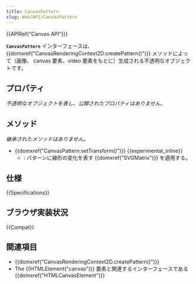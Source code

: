 ```yaml
---
title: CanvasPattern
slug: Web/API/CanvasPattern
---
```


{{APIRef("Canvas API")}}

**`CanvasPattern`** インターフェースは、{{domxref("CanvasRenderingContext2D.createPattern()")}} メソッドによって（画像、 canvas 要素、video 要素をもとに）生成される不透明なオブジェクトです。

## プロパティ

_不透明なオブジェクトを表し、公開されたプロパティはありません。_

## メソッド

_継承されたメソッドはありません。_

- {{domxref("CanvasPattern.setTransform()")}} {{experimental_inline}}
  - : パターンに線形の変化を表す {{domxref("SVGMatrix")}} を適用する。

## 仕様

{{Specifications}}

## ブラウザ実装状況

{{Compat}}

## 関連項目

- {{domxref("CanvasRenderingContext2D.createPattern()")}}
- The {{HTMLElement("canvas")}} 要素と関連するインターフェースである {{domxref("HTMLCanvasElement")}}
